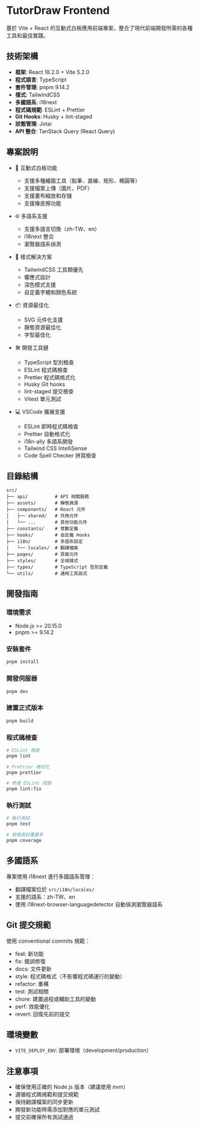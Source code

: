 # TutorDraw Frontend

基於 Vite + React 的互動式白板應用前端專案，整合了現代前端開發所需的各種工具和最佳實踐。

## 技術架構

- **框架**: React 18.2.0 + Vite 5.2.0
- **程式語言**: TypeScript
- **套件管理**: pnpm 9.14.2
- **樣式**: TailwindCSS
- **多國語系**: i18next
- **程式碼規範**: ESLint + Prettier
- **Git Hooks**: Husky + lint-staged
- **狀態管理**: Jotai
- **API 整合**: TanStack Query (React Query)

## 專案說明

- 🎨 互動式白板功能

  - 支援多種繪圖工具（鉛筆、直線、矩形、橢圓等）
  - 支援檔案上傳（圖片、PDF）
  - 支援畫布縮放和存儲
  - 支援橡皮擦功能

- 🌐 多語系支援

  - 支援多語言切換（zh-TW、en）
  - i18next 整合
  - 瀏覽器語系偵測

- 🎨 樣式解決方案

  - TailwindCSS 工具類優先
  - 響應式設計
  - 深色模式支援
  - 自定義字體和顏色系統

- 📦 資源最佳化

  - SVG 元件化支援
  - 靜態資源最佳化
  - 字型最佳化

- 🛠 開發工具鏈

  - TypeScript 型別檢查
  - ESLint 程式碼檢查
  - Prettier 程式碼格式化
  - Husky Git hooks
  - lint-staged 提交檢查
  - Vitest 單元測試

- 💻 VSCode 擴展支援
  - ESLint 即時程式碼檢查
  - Prettier 自動格式化
  - i18n-ally 多語系開發
  - Tailwind CSS IntelliSense
  - Code Spell Checker 拼寫檢查

## 目錄結構

```
src/
├── api/          # API 相關服務
├── assets/       # 靜態資源
├── components/   # React 元件
│   ├── shared/   # 共用元件
│   └── ...       # 其他功能元件
├── constants/    # 常數定義
├── hooks/        # 自定義 Hooks
├── i18n/         # 多語系設定
│   └── locales/  # 翻譯檔案
├── pages/        # 頁面元件
├── styles/       # 全域樣式
├── types/        # TypeScript 型別定義
└── utils/        # 通用工具函式
```

## 開發指南

### 環境需求

- Node.js >= 20.15.0
- pnpm >= 9.14.2

### 安裝套件

```bash
pnpm install
```

### 開發伺服器

```bash
pnpm dev
```

### 建置正式版本

```bash
pnpm build
```

### 程式碼檢查

```bash
# ESLint 檢查
pnpm lint

# Prettier 格式化
pnpm prettier

# 修復 ESLint 問題
pnpm lint:fix
```

### 執行測試

```bash
# 執行測試
pnpm test

# 檢視測試覆蓋率
pnpm coverage
```

## 多國語系

專案使用 i18next 進行多國語系管理：

- 翻譯檔案位於 `src/i18n/locales/`
- 支援的語系：zh-TW、en
- 使用 i18next-browser-languagedetector 自動偵測瀏覽器語系

## Git 提交規範

使用 conventional commits 規範：

- feat: 新功能
- fix: 錯誤修復
- docs: 文件更新
- style: 程式碼格式（不影響程式碼運行的變動）
- refactor: 重構
- test: 測試相關
- chore: 建置過程或輔助工具的變動
- perf: 效能優化
- revert: 回復先前的提交

## 環境變數

- `VITE_DEPLOY_ENV`: 部署環境（development/production）

## 注意事項

- 確保使用正確的 Node.js 版本（建議使用 nvm）
- 遵循程式碼規範和提交規範
- 保持翻譯檔案的同步更新
- 開發新功能時需添加對應的單元測試
- 提交前確保所有測試通過
